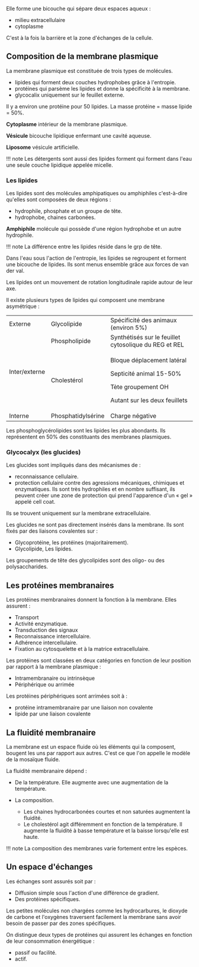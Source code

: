 Elle forme une bicouche qui sépare deux espaces aqueux :

* milieu extracellulaire
* cytoplasme

C'est à la fois la barrière et la zone d'échanges de la cellule.
## Composition de la membrane plasmique

La membrane plasmique est constituée de trois types de molécules.

* lipides qui forment deux couches hydrophobes grâce à l'entropie.
* protéines qui parsème les lipides et donne la spécificité à la membrane.
* glycocalix uniquement sur le feuillet externe.

Il y a environ une protéine pour 50 lipides. La masse protéine = masse lipide = 50%.

__Cytoplasme__ intérieur de la membrane plasmique.

__Vésicule__ bicouche lipidique enfermant une cavité aqueuse.

__Liposome__ vésicule artificielle.

!!! note
    Les détergents sont aussi des lipides forment qui forment dans l'eau une seule couche lipidique appelée micelle.

### Les lipides

Les lipides sont des molécules amphipatiques ou amphiphiles c'est-à-dire qu'elles sont composées de deux régions :

* hydrophile, phosphate et un groupe de tête.
* hydrophobe, chaines carbonées.

__Amphiphile__ molécule qui possède d'une région hydrophobe et un autre hydrophile.

!!! note
    La différence entre les lipides réside dans le grp de tête.

Dans l'eau sous l'action de l'entropie, les lipides se regroupent et forment une bicouche de lipides. Ils sont menus ensemble grâce aux forces de van der val.

Les lipides ont un mouvement de rotation longitudinale rapide autour de leur axe.

Il existe plusieurs types de lipides qui composent une membrane asymétrique :

<table>
<colgroup>
<col style="width: 20%" />
<col style="width: 28%" />
<col style="width: 50%" />
</colgroup>
<tbody>
<tr class="odd">
<td>Externe</td>
<td>Glycolipide</td>
<td>Spécificité des animaux (environ 5%)</td>
</tr>
<tr class="even">
<td rowspan="2">Inter/externe</td>
<td>Phospholipide</td>
<td>Synthétisés sur le feuillet cytosolique du REG et REL</td>
</tr>
<tr class="odd">
<td>Cholestérol</td>
<td><p>Bloque déplacement latéral</p>
<p>Septicité animal 15-50%</p>
<p>Tète groupement OH</p>
<p>Autant sur les deux feuillets</p></td>
</tr>
<tr class="even">
<td>Interne</td>
<td>Phosphatidylsérine</td>
<td>Charge négative</td>
</tr>
</tbody>
</table>

Les phosphoglycérolipides sont les lipides les plus abondants. Ils représentent en 50% des constituants des membranes plasmiques.

### Glycocalyx (les glucides)

Les glucides sont impliqués dans des mécanismes de :

* reconnaissance cellulaire.
* protection cellulaire contre des agressions mécaniques, chimiques et enzymatiques. Ils sont très hydrophiles et en nombre suffisant, ils peuvent créer une zone de protection qui prend l'apparence d'un « gel » appelé cell coat.

Ils se trouvent uniquement sur la membrane extracellulaire.

Les glucides ne sont pas directement insérés dans la membrane. Ils sont fixés par des liaisons covalentes sur :

* Glycoprotéine, les protéines (majoritairement).
* Glycolipide, Les lipides.

Les groupements de tête des glycolipides sont des oligo- ou des polysaccharides.

## Les protéines membranaires

Les protéines membranaires donnent la fonction à la membrane. Elles assurent :

* Transport
* Activité enzymatique.
* Transduction des signaux
* Reconnaissance intercellulaire.
* Adhérence intercellulaire.
* Fixation au cytosquelette et à la matrice extracellulaire.

Les protéines sont classées en deux catégories en fonction de leur position par rapport à la membrane plasmique :

* Intramembranaire ou intrinsèque
* Périphérique ou arrimée

Les protéines périphériques sont arrimées soit à :

* protéine intramembranaire par une liaison non covalente
* lipide par une liaison covalente

## La fluidité membranaire

La membrane est un espace fluide où les éléments qui la composent, bougent les uns par rapport aux autres. C'est ce que l'on appelle le modèle de la mosaïque fluide.

La fluidité membranaire dépend :

* De la température. Elle augmente avec une augmentation de la température.
* La composition.

    * Les chaines hydrocarbonées courtes et non saturées augmentent la fluidité.
    * Le cholestérol agit différemment en fonction de la température. Il augmente la fluidité à basse température et la baisse lorsqu'elle est haute.

!!! note
    La composition des membranes varie fortement entre les espèces.

## Un espace d'échanges

Les échanges sont assurés soit par :

* Diffusion simple sous l'action d'une différence de gradient.
* Des protéines spécifiques.

Les petites molécules non chargées comme les hydrocarbures, le dioxyde de carbone et l'oxygènes traversent facilement la membrane sans avoir besoin de passer par des zones spécifiques.

On distingue deux types de protéines qui assurent les échanges en fonction de leur consommation énergétique :

* passif ou facilité.
* actif.

